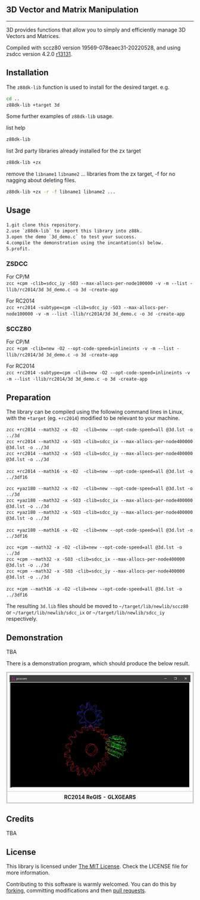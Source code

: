 ## 3D Vector and Matrix Manipulation
------------

3D provides functions that allow you to simply and efficiently manage 3D Vectors and Matrices.

Compiled with sccz80 version 19569-078eaec31-20220528, and using zsdcc version 4.2.0 [r13131](https://sourceforge.net/p/sdcc/code/13131/log/?path=/trunk/sdcc).

## Installation

The `z88dk-lib` function is used to install for the desired target. e.g.

```bash
cd ..
z88dk-lib +target 3d
```

Some further examples of `z88dk-lib` usage.

list help
```bash
z88dk-lib
```

list 3rd party libraries already installed for the zx target
```bash
z88dk-lib +zx
```
remove the `libname1` `libname2` ... libraries from the zx target, -f for no nagging about deleting files.
```bash
z88dk-lib +zx -r -f libname1 libname2 ...
```

## Usage
    1.git clone this repository.
    2.use `z88dk-lib` to import this library into z88k.
    3.open the demo `3d_demo.c` to test your success.
    4.compile the demonstration using the incantation(s) below.
    5.profit.

### ZSDCC

For CP/M<br>
`zcc +cpm -clib=sdcc_iy -SO3 --max-allocs-per-node100000 -v -m --list -llib/rc2014/3d 3d_demo.c -o 3d -create-app`

For RC2014<br>
`zcc +rc2014 -subtype=cpm -clib=sdcc_iy -SO3 --max-allocs-per-node100000 -v -m --list -llib/rc2014/3d 3d_demo.c -o 3d -create-app`

### SCCZ80

For CP/M<br>
`zcc +cpm -clib=new -O2 --opt-code-speed=inlineints -v -m --list -llib/rc2014/3d 3d_demo.c -o 3d -create-app`

For RC2014<br>
`zcc +rc2014 -subtype=cpm -clib=new -O2 --opt-code-speed=inlineints -v -m --list -llib/rc2014/3d 3d_demo.c -o 3d -create-app`

## Preparation

The library can be compiled using the following command lines in Linux, with the `+target` (eg. `+rc2014`) modified to be relevant to your machine.

```
zcc +rc2014 --math32 -x -O2  -clib=new --opt-code-speed=all @3d.lst -o ../3d
zcc +rc2014 --math32 -x -SO3 -clib=sdcc_ix --max-allocs-per-node400000 @3d.lst -o ../3d
zcc +rc2014 --math32 -x -SO3 -clib=sdcc_iy --max-allocs-per-node400000 @3d.lst -o ../3d

zcc +rc2014 --math16 -x -O2  -clib=new --opt-code-speed=all @3d.lst -o ../3df16
```

```
zcc +yaz180 --math32 -x -O2  -clib=new --opt-code-speed=all @3d.lst -o ../3d
zcc +yaz180 --math32 -x -SO3 -clib=sdcc_ix --max-allocs-per-node400000 @3d.lst -o ../3d
zcc +yaz180 --math32 -x -SO3 -clib=sdcc_iy --max-allocs-per-node400000 @3d.lst -o ../3d

zcc +yaz180 --math16 -x -O2  -clib=new --opt-code-speed=all @3d.lst -o ../3df16
```

```
zcc +cpm --math32 -x -O2 -clib=new --opt-code-speed=all @3d.lst -o ../3d
zcc +cpm --math32 -x -SO3 -clib=sdcc_ix --max-allocs-per-node400000 @3d.lst -o ../3d
zcc +cpm --math32 -x -SO3 -clib=sdcc_iy --max-allocs-per-node400000 @3d.lst -o ../3d

zcc +cpm --math16 -x -O2 -clib=new --opt-code-speed=all @3d.lst -o ../3df16
```

The resulting `3d.lib` files should be moved to `~/target/lib/newlib/sccz80` or `~/target/lib/newlib/sdcc_ix` or `~/target/lib/newlib/sdcc_iy` respectively.


## Demonstration

TBA

There is a demonstration program, which should produce the below result.

<div>
<table style="border: 2px solid #cccccc;">
<tbody>
<tr>
<td style="border: 1px solid #cccccc; padding: 6px;"><a href="https://github.com/feilipu/z88dk-libraries/blob/master/3d/doc/z80gears.png" target="_blank"><img src="https://github.com/feilipu/z88dk-libraries/blob/master/3d/doc/z80gears.png"/></a></td>
</tr>
<tr>
<th style="border: 1px solid #cccccc; padding: 6px;"><centre>RC2014 ReGIS - GLXGEARS<center></th>
</tr>
</tbody>
</table>
</div>



## Credits

TBA

## License

This library is licensed under [The MIT License](http://opensource.org/licenses/mit-license.php). Check the LICENSE file for more information.

Contributing to this software is warmly welcomed. You can do this by [forking](https://help.github.com/articles/fork-a-repo), committing modifications and then [pull requests](https://help.github.com/articles/using-pull-requests).
